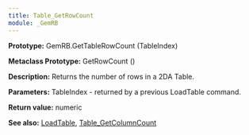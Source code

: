 ```yaml
---
title: Table_GetRowCount
module: _GemRB
---
```


**Prototype:** GemRB.GetTableRowCount (TableIndex)

**Metaclass Prototype:** GetRowCount ()

**Description:** Returns the number of rows in a 2DA Table.

**Parameters:** TableIndex - returned by a previous LoadTable command.

**Return value:** numeric

**See also:** [LoadTable](LoadTable.md), [Table_GetColumnCount](Table_GetColumnCount.md)
